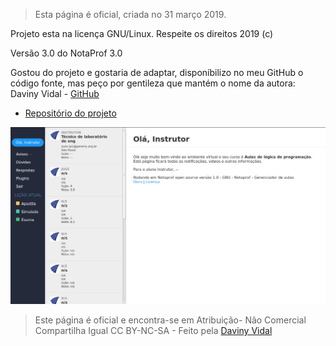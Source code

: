 > Esta página é oficial, criada no 31 março 2019.

Projeto esta na licença GNU/Linux. Respeite os direitos 2019 (c)

Versão 3.0 do NotaProf 3.0

Gostou do projeto e gostaria de adaptar, disponíbilizo no meu GitHub o código fonte, mas peço por gentileza que mantém o nome da autora: Daviny Vidal - [GitHub](https://github.com/davinyvidal)

 - [Repositório do projeto](https://davinyvidal.github.io/notaprof_3.0)

![Screenshot](https://raw.githubusercontent.com/davinyvidal/notaprof_3.0/master/np-temas/Temas/pure/Screenshot.png)

> Este página é oficial e encontra-se em Atribuição- Não Comercial Compartilha Igual CC BY-NC-SA - Feito pela [Daviny Vidal](https://davinyvidal.github.io)
